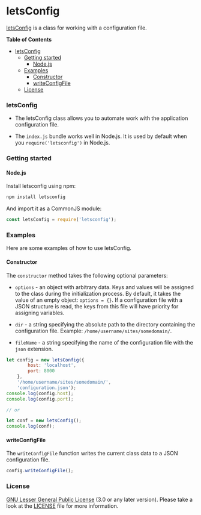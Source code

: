 # letsConfig
[letsConfig](https://jebance.github.io/letsconfig/) is a class for working with a configuration file.

**Table of Contents**

- [letsConfig](#letsconfig)
    - [Getting started](#getting-started)
        - [Node.js](#nodejs)
    - [Examples](#examples)
        - [Constructor](#constructor)
        - [writeConfigFile](#writeconfigfile)
    - [License](#license)


### letsConfig

* The letsConfig class allows you to automate work with the application configuration file.

* The `index.js` bundle works well in Node.js. It is used by default when you `require('letsconfig')` in Node.js.


### Getting started

#### Node.js

Install letsconfig using npm:

```sh
npm install letsconfig
```

And import it as a CommonJS module:

```js
const letsConfig = require('letsconfig');
```



### Examples

Here are some examples of how to use letsConfig.

#### Constructor

The `constructor` method takes the following optional parameters:

* `options` - an object with arbitrary data. Keys and values ​​will be assigned to the class during the initialization process. By default, it takes the value of an empty object: `options = {}`. If a configuration file with a JSON structure is read, the keys from this file will have priority for assigning variables.

* `dir` - a string specifying the absolute path to the directory containing the configuration file. Example: `/home/username/sites/somedomain/`.

* `fileName` - a string specifying the name of the configuration file with the `json` extension.

```js
let config = new letsConfig({
		host: 'localhost',
		port: 8000
	},
	'/home/username/sites/somedomain/',
	'configuration.json');
console.log(config.host);
console.log(config.port);

// or

let conf = new letsConfig();
console.log(conf);
```

#### writeConfigFile

The `writeConfigFile` function writes the current class data to a JSON configuration file.

```js
config.writeConfigFile();
```


### License

[GNU Lesser General Public License](https://www.gnu.org/licenses/lgpl-3.0.en.html) (3.0 or any later version). Please take a look at the [LICENSE](LICENSE) file for more information.
